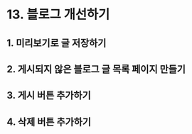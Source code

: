 # 13. 블로그 개선하기

## 1. 미리보기로 글 저장하기

## 2. 게시되지 않은 블로그 글 목록 페이지 만들기

## 3. 게시 버튼 추가하기

## 4. 삭제 버튼 추가하기